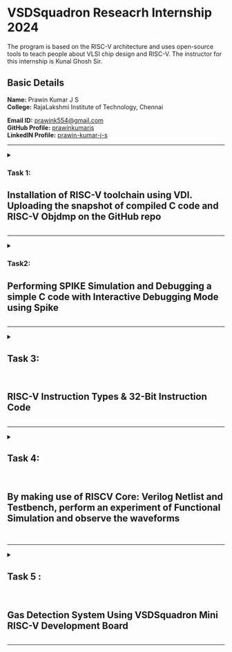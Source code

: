 #  VSDSquadron Reseacrh Internship 2024

The program is based on the RISC-V architecture and uses open-source tools to teach people about VLSI chip design and RISC-V. The instructor for this internship is Kunal Ghosh Sir.

##  Basic Details

**Name:** Prawin Kumar J S   
**College:** RajaLakshmi Institute of Technology, Chennai

**Email ID:** prawink554@gmail.com  
**GitHub Profile:** [prawinkumarjs](https://github.com/Prawinkumarjs)  
**LinkedIN Profile:** [prawin-kumar-j-s](www.linkedin.com/in/prawin-kumar-j-s)

----------------------------------------------------------------------------------------------------------------

<details>

<summary><h3>Task 1: </h3> 
<h2>Installation of RISC-V toolchain using VDI. Uploading the snapshot of compiled C code and RISC-V Objdmp on the GitHub repo</h2>
</summary>

The task 1 of the internship includes the following
- Installation of RISC-V toolchain using VDI.
- C Program for sum from one to n.
- Checking the result of C code
- RISC-V Simulator for compiling and running the code
- Assembly language

Overall, it is about writing the C code for sum from one to n followed by compiling and running by RISC-V Simulator.

 The steps to be followed are:
 
#### Step 1: Installation of Oracle VirtualBox.

The VirtualBox is an open source software and an operating system which runs as a physical computer inside the pc/laptop. 

![Screenshot (567)](https://github.com/EkthaReddy/vsdsquadron-mini-internship/assets/152515939/48ae5d97-0ce1-40bd-9403-e60d255d4758)

#### Step 2: Open the terminal inside the VirtualBox

![Terminal inside the VM](https://github.com/EkthaReddy/vsdsquadron-mini-internship/assets/152515939/5e831292-ae27-4409-b6d4-dc98b50fb88a)

#### Step 3: To open the editor named leafpad for writing C code.

![Screenshot (568)](https://github.com/EkthaReddy/vsdsquadron-mini-internship/assets/152515939/baf5e27b-ee8b-42a9-b2c7-e40bb88c33d8)
 Note for the above command explanation:
 - command line cd is to check for home directory.
 - leafpad to open editor.
 - sum_one_to_one is the file name for C code to be written in editor.


#### Step 4: Write the C program for sum of one to n in the terminal 

The leafpad editor opened, write the simple c code for sum of 1 to n,

![Screenshot (570)](https://github.com/EkthaReddy/vsdsquadron-mini-internship/assets/152515939/6e565127-674e-47c4-8c48-f142e319ebce)

Save the file in the editor


![C Code for sum from one to n](https://github.com/EkthaReddy/vsdsquadron-mini-internship/assets/152515939/37e5d37e-7b55-49ce-8aef-70d3d9f57d0e)


#### Step 5: To check the result of C code

- Type the below command line to ensure the file is saved.
  
![WhatsApp Image 2024-06-23 at 11 39 36 PM](https://github.com/EkthaReddy/vsdsquadron-mini-internship/assets/152515939/c70488ff-78d7-4c14-910c-28feea698aca)

- This ./a.out command will generate the output 

![WhatsApp Image 2024-06-23 at 11 39 36 PM (1)](https://github.com/EkthaReddy/vsdsquadron-mini-internship/assets/152515939/093bd684-20dc-4a5d-bdbf-57e5aa9de063)



- The sum for 1 to 5 is 15 which is also verified using calculator


![with cc](https://github.com/EkthaReddy/vsdsquadron-mini-internship/assets/152515939/42492408-96b8-4275-95ae-c7966b65854a)

#### Step 6: Compile and run the C code using RISC-V Simulator 

- Compile the code with RISC-V compiler by using the command line
  
![Screenshot (572)](https://github.com/EkthaReddy/vsdsquadron-mini-internship/assets/152515939/db9d65fc-a0bd-4104-9d12-d77d19614d07)

- Run the C code by RISC-V Simulator using below

![Screenshot (573)](https://github.com/EkthaReddy/vsdsquadron-mini-internship/assets/152515939/cd4c2428-a270-4d1e-a75c-0b09c212ecd2)



![compile riscv with gcc![Uploading Screenshot (572).png…]()
 ](https://github.com/EkthaReddy/vsdsquadron-mini-internship/assets/152515939/dbf0af7d-fe05-4547-a280-7b710e39f924)


#### Step 7: Assembly code 
- Command line for generating the assembly code is:

![WhatsApp Image 2024-06-24 at 12 08 16 AM](https://github.com/EkthaReddy/vsdsquadron-mini-internship/assets/152515939/0850193a-d680-4772-a4b8-52e08c05c943)

- The Assembly codes:

![assembly code of C code](https://github.com/EkthaReddy/vsdsquadron-mini-internship/assets/152515939/0ce26ef8-3b1e-41dd-8830-217cddd2d7fc)


- After that type out this line;

![WhatsApp Image 2024-06-24 at 12 08 16 AM (1)](https://github.com/EkthaReddy/vsdsquadron-mini-internship/assets/152515939/2cc69a0e-c167-4320-bf89-a7910f76ac37)

#### Step 8: Search the main() 

![main section of assembly code](https://github.com/EkthaReddy/vsdsquadron-mini-internship/assets/152515939/053a0a17-79c8-48af-8227-f59f7dd6786e)

</details>

--------------------------------------------------------------------------------------------------------------------------------------------------------------------------------------------------------------------

<details>
<summary>
 <h3>Task2:</h3>
</b> <h2>Performing SPIKE Simulation and Debugging a simple C code with Interactive Debugging Mode using Spike</h2></summary> 
  
### What is SPIKE in RISCV?
> * A RISC-V ISA is a simulator, enabling the testing and analysis of RISC-V programs without the need for actual hardware.  
> * Spike is a free, open-source C++ simulator for the RISC-V ISA that models a RISC-V core and cache system. It can be used to run programs and a Linux kernel, and can be a starting point for running software on a RISC-V target.  
  
### What is pk (Proxy Kernel)?  
> * The RISC-V Proxy Kernel, pk , is a lightweight application execution environment that can host statically-linked RISC-V ELF binaries.  
> * A Proxy Kernel in the RISC-V ecosystem simplifies the interaction between complex hardware and the software running on it, making it easier to manage, test, and develop software and hardware projects.  
 

### Testing the SPIKE Simulator  
The target is to run the ```sum1ton.c``` code using both ```gcc compiler``` and ```riscv compiler```, and both of the compiler must display the same output on the terminal. So to compile the code using **gcc compiler**, use the following command:  
```
gcc sum1ton.c  
./a.out
```
And to compile the code using **riscv compiler**, use the following command:  
```
spike pk sum1ton.o
```  
![Spike Simulation](https://github.com/Prawinkumarjs/VSDSquadron-mini-internship/blob/main/Task%202/1.png)

#### Following are the snapshots of RISCV Objdump with **-O1** and **-Ofast** options  
RISCV Objdump with -O1 option  

![Objdump in -O1](https://github.com/chanduputta/vsdsquadronmini-Research-internship/blob/main/Task2/Objdump%20in%20-O1.png)

RISCV Objdump with -Ofast option  

![Objdump in -Ofast](https://github.com/Prawinkumarjs/VSDSquadron-mini-internship/blob/main/Task%202/3.png)

### Debugging the Assembly Language Program of  ```sum1ton.c```  
* Open the **Objdump** of code by using the following command  
```
$ riscv64-unknown-elf-objdump -d sum1ton.o | less  
```
* Open the debugger in another terminal by using the following command  
```
$ spike -d pk sum1ton.o
```
* The debugger will be opened in the terminal. Now, debugging operations can be performed as shown in the following snapshot.

![Debugging](https://github.com/Prawinkumarjs/VSDSquadron-mini-internship/blob/main/Task%202/2.png) 


============================================================================================


<details>
 <summary> 
  <h2>
   Digital Design Application - RISC-V Simple Counter Program
 </h2> 
 </summary>

This repository contains a simple RISC-V counter program written in C. Follow the instructions below to set up, build, and run the program using the RISC-V toolchain, Spike simulator, and proxy kernel (pk).

## Prerequisites

- **RISC-V Toolchain**: For compiling RISC-V code.
- **Spike Simulator**: To run RISC-V binaries.
- **Proxy Kernel (pk)**: Provides a runtime environment for running RISC-V binaries.

## Step-by-Step Instructions

### 1. Clone the Repository

Clone this repository to your local machine:

```sh
git clone https://github.com/Prawinkumarjs/VSDSquadron-mini-internship.git
cd VSDSquadron-mini-internship
```

### 2. Install the RISC-V Toolchain

Follow the [installation instructions](https://github.com/riscv/riscv-gnu-toolchain) for your platform. For example, on Ubuntu:

```sh
sudo apt-get update
sudo apt-get install gcc-riscv64-linux-gnu
```

### 3. Install Spike and pk

Follow the installation instructions for Spike and pk. Example installation for Spike:

```sh
# Clone Spike repository
git clone https://github.com/riscv/riscv-isa-sim.git
cd riscv-isa-sim
mkdir build
cd build
../configure --prefix=/opt/riscv
make
make install
```

For pk:

```sh
# Clone pk repository
git clone https://github.com/riscv/riscv-pk.git
cd riscv-pk
mkdir build
cd build
../configure --prefix=/opt/riscv
make
make install
```

Ensure `/opt/riscv/bin` is in your `PATH`.

### 4. Create the Source File

Create the `simplecounter.c` source file using Leafpad:

```sh
leafpad simplecounter.c
```

In Leafpad, enter the following code:

```c
#include <stdio.h>
#include <unistd.h>  // For usleep() in POSIX systems

int main() {
    int counter = 0;
    int end_value = 10;  // Set the end value

    printf("Simple Digital Counter\n");

    while (counter <= end_value) {  // Loop until counter reaches end value
        printf("Counter: %d\n", counter);
        counter++;  // Increment the counter
        usleep(1000000);  // Wait for 1 second (1,000,000 microseconds)
    }

    printf("Counter reached the end value of %d. Stopping.\n", end_value);

    return 0;
}
```
![1](https://github.com/Prawinkumarjs/VSDSquadron-mini-internship/blob/main/Task%202/Digital%20Design%20Application%20-%20Simple%20Counter%20using%20C%20programming/1.png)

Save and close Leafpad.

### 5. Compile the Program

Compile and link the source code into an executable:

```sh
    riscv64-unknown-elf-gcc -O1 -mabi=lp64 -march=rv64i -o simplecounter simplecounter.c
```
![3](https://github.com/Prawinkumarjs/VSDSquadron-mini-internship/blob/main/Task%202/Digital%20Design%20Application%20-%20Simple%20Counter%20using%20C%20programming/3.png)

### 6. View the Object File (Optional)

If you need to view the object file, first compile to object file:

```sh
    riscv64-unknown-elf-gcc -O1 -mabi=lp64 -march=rv64i -c simplecounter.c -o simplecounter.o
```
![3](https://github.com/Prawinkumarjs/VSDSquadron-mini-internship/blob/main/Task%202/Digital%20Design%20Application%20-%20Simple%20Counter%20using%20C%20programming/3.png)
To view the object file, use:

 ```sh
    riscv64-unknown-elf-objdump -d simplecounter.o
```
![4](https://github.com/Prawinkumarjs/VSDSquadron-mini-internship/blob/main/Task%202/Digital%20Design%20Application%20-%20Simple%20Counter%20using%20C%20programming/4.png)
### 7. Run the Program

To execute the compiled program with Spike and pk, use:

 ```sh
    spike pk simplecounter
```
![5](https://github.com/Prawinkumarjs/VSDSquadron-mini-internship/blob/main/Task%202/Digital%20Design%20Application%20-%20Simple%20Counter%20using%20C%20programming/5.png)

### 8. Debug the Program (Optional)

For detailed debugging output, run:

```sh
    spike -d pk simplecounter
```
![6](https://github.com/Prawinkumarjs/VSDSquadron-mini-internship/blob/main/Task%202/Digital%20Design%20Application%20-%20Simple%20Counter%20using%20C%20programming/6.png)

### 9. View the File Content (Optional)

To view the content of the source file or object file, use `cat`:

 ```sh
    cat simplecounter.c
 ```

```sh
    cat simplecounter.o
```
![2](https://github.com/Prawinkumarjs/VSDSquadron-mini-internship/blob/main/Task%202/Digital%20Design%20Application%20-%20Simple%20Counter%20using%20C%20programming/2.png)

### Example Output
When running the program, you should see:

```
Simple Digital Counter
Counter: 0
Counter: 1
Counter: 2
Counter: 3
Counter: 4
Counter: 5
Counter: 6
Counter: 7
Counter: 8
Counter: 9
Counter: 10
Counter reached the end value of 10. Stopping.
```
![Example](https://github.com/Prawinkumarjs/VSDSquadron-mini-internship/blob/main/Task%202/Digital%20Design%20Application%20-%20Simple%20Counter%20using%20C%20programming/1.png)

 ### Troubleshooting

- **Compilation Issues**: Ensure the RISC-V toolchain is properly installed and configured.
- **Execution Issues**: Verify that `spike` and `pk` are correctly                                                    installed and accessible in your `PATH`.                                                
- **Path Problems**: Ensure that all necessary binaries (e.g., `spike`, `pk`) are in your system’s `PATH`, or provide full paths to these executables.
</details>

</details>

----------------------------------------

<details><summary>
 <h2>
  Task 3: 
 </h2><br>
 
<h2> RISC-V Instruction Types & 32-Bit Instruction Code </h2>
</summary>

The RISC-V instruction set architecture (ISA) defines several types of instructions, each with a specific format. Below is a summary of the main instruction types:


![RISC-V](https://github.com/Prawinkumarjs/VSDSquadron-mini-internship/blob/main/Task%203/RISC-V%20Instruction.png)

## R-Type (Register-Register)

- **Purpose**: Used for operations that involve two source registers and one destination register.
- **Fields**:
  - `opcode`: Operation code
  - `rd`: Destination register
  - `func3`: Function modifier
  - `rs1`: Source register 1
  - `rs2`: Source register 2
  - `func7`: Function modifier (additional)

- **Example**: `add x1, x2, x3`

## I-Type (Immediate)

- **Purpose**: Used for operations with one source register and an immediate value, including loads.
- **Fields**:
  - `opcode`: Operation code
  - `rd`: Destination register
  - `func3`: Function modifier
  - `rs1`: Source register
  - `imm[11:0]`: Immediate value

- **Example**: `addi x1, x2, 10`

## S-Type (Store)

- **Purpose**: Used for store instructions, which write a register's value to memory.
- **Fields**:
  - `opcode`: Operation code
  - `imm[11:5]`: Immediate value (upper 7 bits)
  - `func3`: Function modifier
  - `rs1`: Source register (base address)
  - `rs2`: Source register (data to store)
  - `imm[4:0]`: Immediate value (lower 5 bits)

- **Example**: `sw x2, 0(x1)`

## B-Type (Branch)

- **Purpose**: Used for conditional branch instructions.
- **Fields**:
  - `opcode`: Operation code
  - `imm[12]`: Immediate value (bit 12)
  - `imm[10:5]`: Immediate value (bits 10 to 5)
  - `func3`: Function modifier
  - `rs1`: Source register 1
  - `rs2`: Source register 2
  - `imm[4:1]`: Immediate value (bits 4 to 1)
  - `imm[11]`: Immediate value (bit 11)

- **Example**: `beq x1, x2, label`

## U-Type (Upper Immediate)

- **Purpose**: Used for instructions that operate with a large immediate value.
- **Fields**:
  - `opcode`: Operation code
  - `rd`: Destination register
  - `imm[31:12]`: Immediate value

- **Example**: `lui x1, 0x10000`

## J-Type (Jump)

- **Purpose**: Used for jump instructions with a large immediate value.
- **Fields**:
  - `opcode`: Operation code
  - `rd`: Destination register
  - `imm[20]`: Immediate value (bit 20)
  - `imm[10:1]`: Immediate value (bits 10 to 1)
  - `imm[11]`: Immediate value (bit 11)
  - `imm[19:12]`: Immediate value (bits 19 to 12)

- **Example**: `jal x1, label`

# 32-bit Instruction Codes in RISC-V Instruction Type Format

1. **`addi x1, x2, 10`**  
   - **Instruction Format**: I-type  
   - **Binary Encoding**: `000000000010 00010 000 00001 0010011`  
   - **32-bit Instruction Code**: `0x00210093`

2. **`li x5, 0x0`**  
   - **Instruction Format**: I-type (using `addi x5, x0, 0x0`)  
   - **Binary Encoding**: `000000000000 00000 000 00101 0010011`  
   - **32-bit Instruction Code**: `0x00000293`

3. **`lui x10, 0x20000`**  
   - **Instruction Format**: U-type  
   - **Binary Encoding**: `00100000000000000000 01010 0110111`  
   - **32-bit Instruction Code**: `0x20000537`

4. **`mv x1, x2`**  
   - **Instruction Format**: I-type (using `addi x1, x2, 0`)  
   - **Binary Encoding**: `000000000000 00010 000 00001 0010011`  
   - **32-bit Instruction Code**: `0x00010093`

5. **`sw x5, 0(x10)`**  
   - **Instruction Format**: S-type  
   - **Binary Encoding**: `0000000 00101 01010 010 00000 0100011`  
   - **32-bit Instruction Code**: `0x0050a023`

6. **`lw x5, 0(x10)`**  
   - **Instruction Format**: I-type  
   - **Binary Encoding**: `000000000000 01010 010 00101 0000011`  
   - **32-bit Instruction Code**: `0x0000a283`

7. **`jal x0, 0x100`**  
   - **Instruction Format**: J-type  
   - **Binary Encoding**: `00000000000100000000 00000 1101111`  
   - **32-bit Instruction Code**: `0x0000086f`

8. **`beq x1, x2, label`**  
   - **Instruction Format**: B-type (assuming offset is `0x4`)  
   - **Binary Encoding**: `000000 00010 00001 000 00010 1100011`  
   - **32-bit Instruction Code**: `0x00210063`

9. **`bne x1, x3, label`**  
   - **Instruction Format**: B-type (assuming offset is `0x4`)  
   - **Binary Encoding**: `000000 00011 00001 001 00010 1100011`  
   - **32-bit Instruction Code**: `0x00310063`

10. **`slli x5, x1, 1`**  
    - **Instruction Format**: I-type  
    - **Binary Encoding**: `0000000 00001 00101 001 00001 0010011`  
    - **32-bit Instruction Code**: `0x00109093`

11. **`srli x6, x2, 2`**  
    - **Instruction Format**: I-type  
    - **Binary Encoding**: `0000000 00010 00110 101 00010 0010011`  
    - **32-bit Instruction Code**: `0x0022b093`

12. **`and x3, x4, x5`**  
    - **Instruction Format**: R-type  
    - **Binary Encoding**: `0000000 00101 00100 111 00011 0110011`  
    - **32-bit Instruction Code**: `0x005201b3`

13. **`or x2, x3, x4`**  
    - **Instruction Format**: R-type  
    - **Binary Encoding**: `0000000 00100 00011 110 00010 0110011`  
    - **32-bit Instruction Code**: `0x004181b3`

14. **`sub x3, x5, x2`**  
    - **Instruction Format**: R-type  
    - **Binary Encoding**: `0100000 00010 00101 000 00011 0110011`  
    - **32-bit Instruction Code**: `0x402282b3`

15. **`xor x1, x2, x3`**  
    - **Instruction Format**: R-type  
    - **Binary Encoding**: `0000000 00011 00010 100 00001 0110011`  
    - **32-bit Instruction Code**: `0x003100b3`



</details>

-------------------------------------------------------------------------


<details>
<summary><h2>Task 4:</h2> 
 <br>
 <h2>
 By making use of RISCV Core: Verilog Netlist and Testbench, perform an experiment of Functional Simulation and observe the waveforms  
 </h2>
  <br>
  </summary>

>***NOTE:** Since the designing of RISCV Architecture and writing it's testbench is not the part of this Research Internship, so we will use the Verilog Code and Testbench of RISCV that has already been designed. The reference GitHub repository is : [iiitb_rv32i](https://github.com/vinayrayapati/rv32i/)*    
  
### Steps to perform functional simulation of RISCV  

## GTKWAVE Generation Process

Follow the steps below to generate the waveform using Verilog code and GTKWAVE.

### Step 1: Clone the Repository

Clone the RISC-V Verilog repository using the `git clone` command.

```bash
git clone https://github.com/vinayrayapati/rv321
```

### Step 2: Navigate to the Cloned Directory
Change the directory to the cloned repository.

```bash
cd rv321
```

### Step 3: Compile the Verilog Code and Testbench
Run the following `iverilog` command to compile the Verilog code and testbench.

```bash
iverilog -o iiitb_rv32i iiitb_rv32i.v iiitb_rv32i_tb.v
```
### Step 4: Simulate the Verilog Code
After compiling, simulate the Verilog code by running the compiled file:
```bash
./iiitb_rv321
```

![Main](https://github.com/Prawinkumarjs/VSDSquadron-mini-internship/blob/main/Task%204/Main.png)

### Step 5: Open the Waveform in GTKWAVE
Once the simulation generates the .vcd (Value Change Dump) file, you can visualize the waveform in GTKWAVE.
```bash
gtkwave iiitb_rv321.vcd
```

It will open the new window of GTKWAVE 

![1](https://github.com/Prawinkumarjs/VSDSquadron-mini-internship/blob/main/Task%204/gtkwave%201.png)

Tap the `iiitb_rv32i_tb` in the `SST` section

![2](https://github.com/Prawinkumarjs/VSDSquadron-mini-internship/blob/main/Task%204/gtkwave%202.png)

Now, drag the command in the same way presented under `time` section.

![4](https://github.com/Prawinkumarjs/VSDSquadron-mini-internship/blob/main/Task%204/gtkwave%204.png)

Select the instructions from EX_MEM_IR[31:0] to present the instructions used in Task 3 and Analysing the Output Waveform of various instructions that we have covered in TASK-3.

 ***Instruction ADD r1, r2, r3 :***
 
![Instruction ADD r1, r2, r3 :](https://github.com/Prawinkumarjs/VSDSquadron-mini-internship/blob/main/Task%204/ADD%20r1%2Cr2%2Cr3.png)

**Instruction SUB r3, r1, r2 :**

![Instruction SUB r3, r1, r2 :](https://github.com/Prawinkumarjs/VSDSquadron-mini-internship/blob/main/Task%204/SUB%20r3%2C%20r1%2C%20r2.png)

**Instruction AND r2, r1, r3 :**

![Instruction AND r2, r1, r3 :](https://github.com/Prawinkumarjs/VSDSquadron-mini-internship/blob/main/Task%204/AND%20r2%2C%20r1%2C%20r3.png)

**Instruction OR r8, r2, r5 :**

![Instruction OR r8, r2, r5 :](https://github.com/Prawinkumarjs/VSDSquadron-mini-internship/blob/main/Task%204/OR%20r8%2C%20r2%2C%20r5.png)

**Instruction XOR r8, r1, r4 :**

![Instruction XOR r8, r1, r4 :](https://github.com/Prawinkumarjs/VSDSquadron-mini-internship/blob/main/Task%204/XOR%20r8%2C%20r1%2C%20r4.png)

**Instruction SLL r15, r11, r2 :**

![Instruction SLL r15, r11, r2 :](https://github.com/Prawinkumarjs/VSDSquadron-mini-internship/blob/main/Task%204/SLL%20r15%2C%20r11%2C%20r2.png)

**Instruction SLT r10, r2, r4 :**
![Instruction SLT r10, r2, r4 :](https://github.com/Prawinkumarjs/VSDSquadron-mini-internship/blob/main/Task%204/SLT%20r10%2C%20r2%2C%20r4.png)


To conclude : The output waveform for the list of instructions are obtained in GTKWAVE.

</details>


-----------------------------------------------------------------------------------------------------

<details>

 <summary><h2>Task 5 : </h2>
 <br>
  <h2>
  Gas Detection System Using VSDSquadron Mini RISC-V Development Board
 </h2> </summary>



## Project Overview:
This project implements a **gas detection system** using the **VSDSquadron Mini board**, a RISC-V based SoC development kit. The gas detection system will monitor the air for dangerous gases using a gas sensor. When gas levels exceed a set threshold, a **LED indicator** or **buzzer** is activated to alert the user. This project demonstrates reading analog data from a sensor and controlling GPIO pins using digital logic, which is simulated and built using Arduino IDE.

### Components Required:
1. **VSDSquadron Mini RISC-V board**
2. **MQ-series gas sensor** (e.g., MQ-2 or MQ-135)
3. **1 LED** (or buzzer)
4. **Resistors** (as needed based on the sensor)
5. **Breadboard and jumper wires**
6. **Arduino IDE** for development

### Hardware Connections:
- **Gas Sensor:**
- **VCC** to **5V** pin of VSDSquadron Mini
- **GND** to **GND** pin of VSDSquadron Mini
- **AO** (Analog Output) to **PC4** (analog input pin)
        
- **LED:**
   - **Positive (Anode)** to **PD6**
   - **Negative (Cathode)** to **GND**

### Circuit Diagram:
   ```
   MQ Gas Sensor       VSDSquadron Mini
      VCC  -------->  5V
      GND  -------->  GND
      AO   -------->  PC4 (Analog Input)

   LED               VSDSquadron Mini
      +    -------->  PD6 (GPIO Pin for alert)
      -    -------->  GND
   ```

### Truth Table:

For simplicity, this system uses the gas sensor output and a threshold value to determine when to trigger the LED:

   | Gas Sensor Value | LED Status (Alert) |
   |------------------|--------------------|
   | Below Threshold   | Off                |
   | Above Threshold   | On                 |


### Pin Diagram for Gas Detection System Using VSDSquadron Mini RISC-V Development Board:
![Gas Detection System Using VSDSquadron Mini RISC-V Development Board](https://github.com/Prawinkumarjs/VSDSquadron-mini-internship/blob/main/Task%205/Gas%20Detection%20System%20Using%20VSDSquadron%20Mini%20RISC-V%20Development%20Board.png)
   

### Program:

```cpp
#include <Arduino.h> // Using Arduino-style syntax

// Define the pin for the gas sensor and buzzer/LED
#define GAS_SENSOR_PIN PC4   // Analog input pin (adjusted to PC4)
#define ALERT_PIN PD6        // Pin for buzzer or LED

// Threshold for gas detection (adjust based on calibration)
#define GAS_THRESHOLD 300

void setup() {
  // Initialize the serial monitor for debugging
   Serial.begin(9600);

   // Set the ALERT_PIN as output
   pinMode(ALERT_PIN, OUTPUT);

   // Initialize the gas sensor pin (optional since it is analog)
   pinMode(GAS_SENSOR_PIN, INPUT);

   Serial.println("Gas detection system initialized...");
}

void loop() {
   // Read the analog value from the gas sensor
   int gasSensorValue = analogRead(GAS_SENSOR_PIN);

   // Debugging: Print the gas sensor value
   Serial.print("Gas Sensor Value: ");
   Serial.println(gasSensorValue);

   // Check if the gas level exceeds the threshold
   if (gasSensorValue > GAS_THRESHOLD) {
      // If gas is detected, activate the alert (buzzer or LED)
      digitalWrite(ALERT_PIN, HIGH);
      Serial.println("Gas Detected! Activating alert...");
      } 
   else {
         // Otherwise, turn off the alert
         digitalWrite(ALERT_PIN, LOW);
   }

   // Small delay to prevent overwhelming the serial output
   delay(500);
   }

```
### Conclusion:
This project demonstrates the integration of an **MQ gas sensor** with the **VSDSquadron Mini board** to detect gases and alert the user through an LED indicator. This setup showcases how the RISC-V architecture and embedded systems handle real-world sensor data and control outputs in a practical application.

 
 </details>

 
------------------------------------------------------------------------------------------------------------------------------------------------------------
